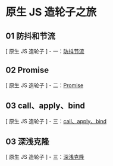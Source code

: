 # 原生 JS 造轮子之旅

## 01 防抖和节流

[ 原生 JS 造轮子 ] - 一：[防抖节流](https://juejin.im/post/5e12e902f265da5d654b3cf9)

## 02 Promise

[ 原生 JS 造轮子 ] - 二：[Promise](https://juejin.im/post/5e670b33f265da570c754149)

## 03 call、apply、bind

[ 原生 JS 造轮子 ] - 三：[call、apply、bind](https://juejin.im/post/5e6a4ede518825493c7b6d64)

## 03 深浅克隆

[ 原生 JS 造轮子 ] - 三：[深浅克隆](https://juejin.im/post/5e787d505188255df40faaae)
